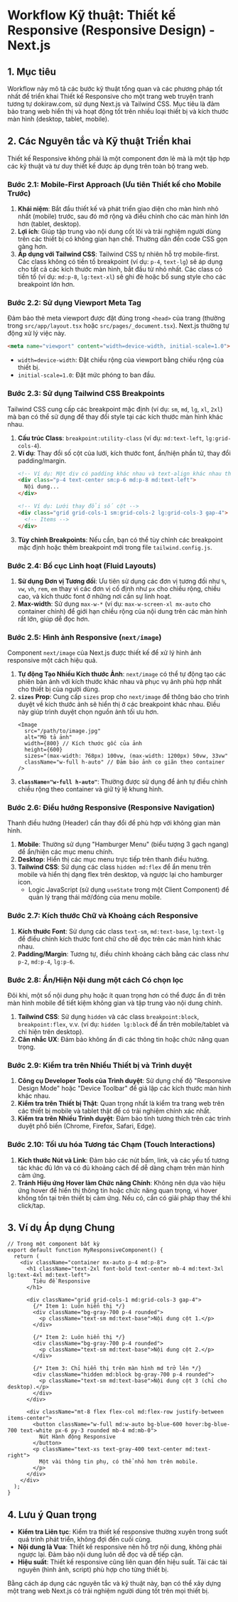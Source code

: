 # Workflow Kỹ thuật: Thiết kế Responsive (Responsive Design) - Next.js

## 1. Mục tiêu

Workflow này mô tả các bước kỹ thuật tổng quan và các phương pháp tốt nhất để triển khai Thiết kế Responsive cho một trang web truyện tranh tương tự dokiraw.com, sử dụng Next.js và Tailwind CSS. Mục tiêu là đảm bảo trang web hiển thị và hoạt động tốt trên nhiều loại thiết bị và kích thước màn hình (desktop, tablet, mobile).

## 2. Các Nguyên tắc và Kỹ thuật Triển khai

Thiết kế Responsive không phải là một component đơn lẻ mà là một tập hợp các kỹ thuật và tư duy thiết kế được áp dụng trên toàn bộ trang web.

### Bước 2.1: Mobile-First Approach (Ưu tiên Thiết kế cho Mobile Trước)

1.  **Khái niệm**: Bắt đầu thiết kế và phát triển giao diện cho màn hình nhỏ nhất (mobile) trước, sau đó mở rộng và điều chỉnh cho các màn hình lớn hơn (tablet, desktop).
2.  **Lợi ích**: Giúp tập trung vào nội dung cốt lõi và trải nghiệm người dùng trên các thiết bị có không gian hạn chế. Thường dẫn đến code CSS gọn gàng hơn.
3.  **Áp dụng với Tailwind CSS**: Tailwind CSS tự nhiên hỗ trợ mobile-first. Các class không có tiền tố breakpoint (ví dụ: `p-4`, `text-lg`) sẽ áp dụng cho tất cả các kích thước màn hình, bắt đầu từ nhỏ nhất. Các class có tiền tố (ví dụ: `md:p-8`, `lg:text-xl`) sẽ ghi đè hoặc bổ sung style cho các breakpoint lớn hơn.

### Bước 2.2: Sử dụng Viewport Meta Tag

Đảm bảo thẻ meta viewport được đặt đúng trong `<head>` của trang (thường trong `src/app/layout.tsx` hoặc `src/pages/_document.tsx`). Next.js thường tự động xử lý việc này.

```html
<meta name="viewport" content="width=device-width, initial-scale=1.0">
```

*   `width=device-width`: Đặt chiều rộng của viewport bằng chiều rộng của thiết bị.
*   `initial-scale=1.0`: Đặt mức phóng to ban đầu.

### Bước 2.3: Sử dụng Tailwind CSS Breakpoints

Tailwind CSS cung cấp các breakpoint mặc định (ví dụ: `sm`, `md`, `lg`, `xl`, `2xl`) mà bạn có thể sử dụng để thay đổi style tại các kích thước màn hình khác nhau.

1.  **Cấu trúc Class**: `breakpoint:utility-class` (ví dụ: `md:text-left`, `lg:grid-cols-4`).
2.  **Ví dụ**: Thay đổi số cột của lưới, kích thước font, ẩn/hiện phần tử, thay đổi padding/margin.
    ```html
    <!-- Ví dụ: Một div có padding khác nhau và text-align khác nhau theo breakpoint -->
    <div class="p-4 text-center sm:p-6 md:p-8 md:text-left">
      Nội dung...
    </div>

    <!-- Ví dụ: Lưới thay đổi số cột -->
    <div class="grid grid-cols-1 sm:grid-cols-2 lg:grid-cols-3 gap-4">
      <!-- Items -->
    </div>
    ```
3.  **Tùy chỉnh Breakpoints**: Nếu cần, bạn có thể tùy chỉnh các breakpoint mặc định hoặc thêm breakpoint mới trong file `tailwind.config.js`.

### Bước 2.4: Bố cục Linh hoạt (Fluid Layouts)

1.  **Sử dụng Đơn vị Tương đối**: Ưu tiên sử dụng các đơn vị tương đối như `%`, `vw`, `vh`, `rem`, `em` thay vì các đơn vị cố định như `px` cho chiều rộng, chiều cao, và kích thước font ở những nơi cần sự linh hoạt.
2.  **Max-width**: Sử dụng `max-w-*` (ví dụ: `max-w-screen-xl mx-auto` cho container chính) để giới hạn chiều rộng của nội dung trên các màn hình rất lớn, giúp dễ đọc hơn.

### Bước 2.5: Hình ảnh Responsive (`next/image`)

Component `next/image` của Next.js được thiết kế để xử lý hình ảnh responsive một cách hiệu quả.

1.  **Tự động Tạo Nhiều Kích thước Ảnh**: `next/image` có thể tự động tạo các phiên bản ảnh với kích thước khác nhau và phục vụ ảnh phù hợp nhất cho thiết bị của người dùng.
2.  **`sizes` Prop**: Cung cấp `sizes` prop cho `next/image` để thông báo cho trình duyệt về kích thước ảnh sẽ hiển thị ở các breakpoint khác nhau. Điều này giúp trình duyệt chọn nguồn ảnh tối ưu hơn.
    ```tsx
    <Image
      src="/path/to/image.jpg"
      alt="Mô tả ảnh"
      width={800} // Kích thước gốc của ảnh
      height={600}
      sizes="(max-width: 768px) 100vw, (max-width: 1200px) 50vw, 33vw"
      className="w-full h-auto" // Đảm bảo ảnh co giãn theo container
    />
    ```
3.  **`className="w-full h-auto"`**: Thường được sử dụng để ảnh tự điều chỉnh chiều rộng theo container và giữ tỷ lệ khung hình.

### Bước 2.6: Điều hướng Responsive (Responsive Navigation)

Thanh điều hướng (Header) cần thay đổi để phù hợp với không gian màn hình.

1.  **Mobile**: Thường sử dụng "Hamburger Menu" (biểu tượng 3 gạch ngang) để ẩn/hiện các mục menu chính.
2.  **Desktop**: Hiển thị các mục menu trực tiếp trên thanh điều hướng.
3.  **Tailwind CSS**: Sử dụng các class `hidden md:flex` để ẩn menu trên mobile và hiển thị dạng flex trên desktop, và ngược lại cho hamburger icon.
    *   Logic JavaScript (sử dụng `useState` trong một Client Component) để quản lý trạng thái mở/đóng của menu mobile.

### Bước 2.7: Kích thước Chữ và Khoảng cách Responsive

1.  **Kích thước Font**: Sử dụng các class `text-sm`, `md:text-base`, `lg:text-lg` để điều chỉnh kích thước font chữ cho dễ đọc trên các màn hình khác nhau.
2.  **Padding/Margin**: Tương tự, điều chỉnh khoảng cách bằng các class như `p-2`, `md:p-4`, `lg:p-6`.

### Bước 2.8: Ẩn/Hiện Nội dung một cách Có chọn lọc

Đôi khi, một số nội dung phụ hoặc ít quan trọng hơn có thể được ẩn đi trên màn hình mobile để tiết kiệm không gian và tập trung vào nội dung chính.

1.  **Tailwind CSS**: Sử dụng `hidden` và các class `breakpoint:block`, `breakpoint:flex`, v.v. (ví dụ: `hidden lg:block` để ẩn trên mobile/tablet và chỉ hiện trên desktop).
2.  **Cân nhắc UX**: Đảm bảo không ẩn đi các thông tin hoặc chức năng quan trọng.

### Bước 2.9: Kiểm tra trên Nhiều Thiết bị và Trình duyệt

1.  **Công cụ Developer Tools của Trình duyệt**: Sử dụng chế độ "Responsive Design Mode" hoặc "Device Toolbar" để giả lập các kích thước màn hình khác nhau.
2.  **Kiểm tra trên Thiết bị Thật**: Quan trọng nhất là kiểm tra trang web trên các thiết bị mobile và tablet thật để có trải nghiệm chính xác nhất.
3.  **Kiểm tra trên Nhiều Trình duyệt**: Đảm bảo tính tương thích trên các trình duyệt phổ biến (Chrome, Firefox, Safari, Edge).

### Bước 2.10: Tối ưu hóa Tương tác Chạm (Touch Interactions)

1.  **Kích thước Nút và Link**: Đảm bảo các nút bấm, link, và các yếu tố tương tác khác đủ lớn và có đủ khoảng cách để dễ dàng chạm trên màn hình cảm ứng.
2.  **Tránh Hiệu ứng Hover làm Chức năng Chính**: Không nên dựa vào hiệu ứng hover để hiển thị thông tin hoặc chức năng quan trọng, vì hover không tồn tại trên thiết bị cảm ứng. Nếu có, cần có giải pháp thay thế khi click/tap.

## 3. Ví dụ Áp dụng Chung

```tsx
// Trong một component bất kỳ
export default function MyResponsiveComponent() {
  return (
    <div className="container mx-auto p-4 md:p-8">
      <h1 className="text-2xl font-bold text-center mb-4 md:text-3xl lg:text-4xl md:text-left">
        Tiêu đề Responsive
      </h1>
      
      <div className="grid grid-cols-1 md:grid-cols-3 gap-4">
        {/* Item 1: Luôn hiển thị */}
        <div className="bg-gray-700 p-4 rounded">
          <p className="text-sm md:text-base">Nội dung cột 1.</p>
        </div>
        
        {/* Item 2: Luôn hiển thị */}
        <div className="bg-gray-700 p-4 rounded">
          <p className="text-sm md:text-base">Nội dung cột 2.</p>
        </div>
        
        {/* Item 3: Chỉ hiển thị trên màn hình md trở lên */}
        <div className="hidden md:block bg-gray-700 p-4 rounded">
          <p className="text-sm md:text-base">Nội dung cột 3 (chỉ cho desktop).</p>
        </div>
      </div>

      <div className="mt-8 flex flex-col md:flex-row justify-between items-center">
        <button className="w-full md:w-auto bg-blue-600 hover:bg-blue-700 text-white px-6 py-3 rounded mb-4 md:mb-0">
          Nút Hành động Responsive
        </button>
        <p className="text-xs text-gray-400 text-center md:text-right">
          Một vài thông tin phụ, có thể nhỏ hơn trên mobile.
        </p>
      </div>
    </div>
  );
}
```

## 4. Lưu ý Quan trọng

*   **Kiểm tra Liên tục**: Kiểm tra thiết kế responsive thường xuyên trong suốt quá trình phát triển, không đợi đến cuối cùng.
*   **Nội dung là Vua**: Thiết kế responsive nên hỗ trợ nội dung, không phải ngược lại. Đảm bảo nội dung luôn dễ đọc và dễ tiếp cận.
*   **Hiệu suất**: Thiết kế responsive cũng liên quan đến hiệu suất. Tải các tài nguyên (hình ảnh, script) phù hợp cho từng thiết bị.

Bằng cách áp dụng các nguyên tắc và kỹ thuật này, bạn có thể xây dựng một trang web Next.js có trải nghiệm người dùng tốt trên mọi thiết bị.
